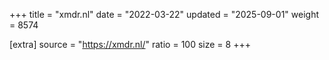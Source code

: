 +++
title = "xmdr.nl"
date = "2022-03-22"
updated = "2025-09-01"
weight = 8574

[extra]
source = "https://xmdr.nl/"
ratio = 100
size = 8
+++
